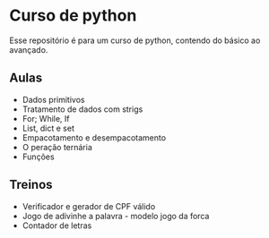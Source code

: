 # Curso de python

Esse repositório é para um curso de python, contendo do básico ao avançado.

## Aulas

- Dados primitivos
- Tratamento de dados com strigs
- For; While, If
- List, dict e set
- Empacotamento e desempacotamento
- O peração ternária
- Funções

## Treinos

- Verificador e gerador de CPF válido
- Jogo de adivinhe a palavra - modelo jogo da forca
- Contador de letras
 
